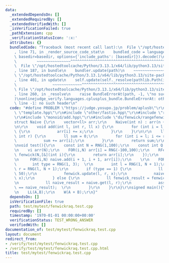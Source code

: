 ```yaml
---
data:
  _extendedDependsOn: []
  _extendedRequiredBy: []
  _extendedVerifiedWith: []
  _isVerificationFailed: true
  _pathExtension: cpp
  _verificationStatusIcon: ':x:'
  attributes: {}
  bundledCode: "Traceback (most recent call last):\n  File \"/opt/hostedtoolcache/Python/3.13.1/x64/lib/python3.13/site-packages/onlinejudge_verify/documentation/build.py\"\
    , line 71, in _render_source_code_stat\n    bundled_code = language.bundle(stat.path,\
    \ basedir=basedir, options={'include_paths': [basedir]}).decode()\n          \
    \         ~~~~~~~~~~~~~~~^^^^^^^^^^^^^^^^^^^^^^^^^^^^^^^^^^^^^^^^^^^^^^^^^^^^^^^^^^^^^^^^^^\n\
    \  File \"/opt/hostedtoolcache/Python/3.13.1/x64/lib/python3.13/site-packages/onlinejudge_verify/languages/cplusplus.py\"\
    , line 187, in bundle\n    bundler.update(path)\n    ~~~~~~~~~~~~~~^^^^^^\n  File\
    \ \"/opt/hostedtoolcache/Python/3.13.1/x64/lib/python3.13/site-packages/onlinejudge_verify/languages/cplusplus_bundle.py\"\
    , line 401, in update\n    self.update(self._resolve(pathlib.Path(included), included_from=path))\n\
    \                ~~~~~~~~~~~~~^^^^^^^^^^^^^^^^^^^^^^^^^^^^^^^^^^^^^^^^^^^^\n \
    \ File \"/opt/hostedtoolcache/Python/3.13.1/x64/lib/python3.13/site-packages/onlinejudge_verify/languages/cplusplus_bundle.py\"\
    , line 260, in _resolve\n    raise BundleErrorAt(path, -1, \"no such header\"\
    )\nonlinejudge_verify.languages.cplusplus_bundle.BundleErrorAt: other/fastio.hpp:\
    \ line -1: no such header\n"
  code: "#define PROBLEM \"https://judge.yosupo.jp/problem/aplusb\"\r\n\r\n#include\
    \ \"template.hpp\"\r\n#include \"other/fastio.hpp\"\r\n#include \"random/base.hpp\"\
    \r\n#include \"monoid/add.hpp\"\r\n#include \"ds/fenwick/rangefenwick.hpp\"\r\n\
    struct Naive {\r\n    vector<ll> arr;\r\n    Naive(int n) : arr(n + 1, 0) {}\r\
    \n\r\n    void add(int l, int r, ll x) {\r\n        for (int i = l; i <= r; ++i)\
    \ {\r\n            arr[i] += x;\r\n        }\r\n    }\r\n\r\n    ll get(int l,\
    \ int r) {\r\n        ll sum = 0;\r\n        for (int i = l; i <= r; ++i) {\r\n\
    \            sum += arr[i];\r\n        }\r\n        return sum;\r\n    }\r\n};\r\
    \nvoid test(){\r\n    const int N = RNG(1,100);\r\n    const int Q = RNG(1,100);\r\
    \n    vi arr(N);\r\n    FOR(i,N) arr[i] = RNG(-100,100);\r\n    RFenwick<Monoid_Add<ll>>\
    \ fenwick(N,[&](int i){\r\n        return arr[i];\r\n    });\r\n    Naive naive(N);\r\
    \n     FOR(i,N) naive.add(i + 1, i + 1, arr[i]);\r\n    \r\n    FOR(Q) {\r\n \
    \       int type = RNG(1, 3);  \r\n        int l = RNG(1, N + 1);\r\n        int\
    \ r = RNG(l, N + 1);\r\n        if (type == 1) {\r\n            ll x = RNG(-50,\
    \ 50);\r\n            fenwick.update(l, r, x);\r\n            naive.add(l, r,\
    \ x);\r\n        } else {\r\n            ll fenwick_result = fenwick.get(l, r);\r\
    \n            ll naive_result = naive.get(l, r);\r\n            assert(fenwick_result\
    \ == naive_result);  \r\n        }\r\n    }\r\n}\r\nsigned main(){\r\n    test();\r\
    \n    LL(A,B);\r\n    W(A + B);\r\n}"
  dependsOn: []
  isVerificationFile: true
  path: test/mytest/fenwickraq.test.cpp
  requiredBy: []
  timestamp: '1970-01-01 00:00:00+00:00'
  verificationStatus: TEST_WRONG_ANSWER
  verifiedWith: []
documentation_of: test/mytest/fenwickraq.test.cpp
layout: document
redirect_from:
- /verify/test/mytest/fenwickraq.test.cpp
- /verify/test/mytest/fenwickraq.test.cpp.html
title: test/mytest/fenwickraq.test.cpp
---
```

